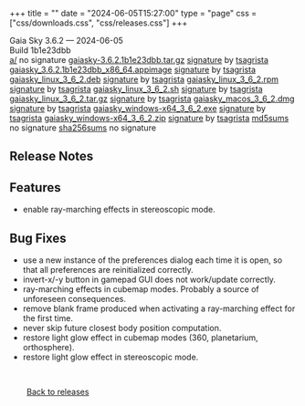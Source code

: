 +++
title = ""
date = "2024-06-05T15:27:00"
type = "page"
css = ["css/downloads.css", "css/releases.css"]
+++

<div class="download-container">
<div id="download-title">
<i class="fa-solid fa-tag"></i>
Gaia Sky <span class="downloads-version">3.6.2</span> — <i class="fa-solid fa-clock"></i>
<time class="downloads-releasedate" datetime="2024-06-05T15:27:00" title="Published: 2024-06-05T15:27:00">2024-06-05</time></div>
<div class="downloads-build">Build 1b1e23dbb</div>
<div class="download-section">
<a href="https://gaia.ari.uni-heidelberg.de/gaiasky/releases/3.6.2.1b1e23dbb/a/" class="download-button">a/</a>
<span class="signature">no signature</span>
<a href="https://gaia.ari.uni-heidelberg.de/gaiasky/releases/3.6.2.1b1e23dbb/gaiasky-3.6.2.1b1e23dbb.tar.gz" class="download-button">gaiasky-3.6.2.1b1e23dbb.tar.gz</a>
<span class="signature">
<a href="https://gaia.ari.uni-heidelberg.de/gaiasky/releases/3.6.2.1b1e23dbb/gaiasky-3.6.2.1b1e23dbb.tar.gz.sig">signature</a>  by  <a href="https://keyserver.ubuntu.com/pks/lookup?search=0x448C2B189756743013D5F7C22FD2A59C1D734C1F&fingerprint=on&op=index">tsagrista</a>
</span>
<a href="https://gaia.ari.uni-heidelberg.de/gaiasky/releases/3.6.2.1b1e23dbb/gaiasky_3.6.2.1b1e23dbb_x86_64.appimage" class="download-button">gaiasky_3.6.2.1b1e23dbb_x86_64.appimage</a>
<span class="signature">
<a href="https://gaia.ari.uni-heidelberg.de/gaiasky/releases/3.6.2.1b1e23dbb/gaiasky_3.6.2.1b1e23dbb_x86_64.appimage.sig">signature</a>  by  <a href="https://keyserver.ubuntu.com/pks/lookup?search=0x448C2B189756743013D5F7C22FD2A59C1D734C1F&fingerprint=on&op=index">tsagrista</a>
</span>
<a href="https://gaia.ari.uni-heidelberg.de/gaiasky/releases/3.6.2.1b1e23dbb/gaiasky_linux_3_6_2.deb" class="download-button">gaiasky_linux_3_6_2.deb</a>
<span class="signature">
<a href="https://gaia.ari.uni-heidelberg.de/gaiasky/releases/3.6.2.1b1e23dbb/gaiasky_linux_3_6_2.deb.sig">signature</a>  by  <a href="https://keyserver.ubuntu.com/pks/lookup?search=0x448C2B189756743013D5F7C22FD2A59C1D734C1F&fingerprint=on&op=index">tsagrista</a>
</span>
<a href="https://gaia.ari.uni-heidelberg.de/gaiasky/releases/3.6.2.1b1e23dbb/gaiasky_linux_3_6_2.rpm" class="download-button">gaiasky_linux_3_6_2.rpm</a>
<span class="signature">
<a href="https://gaia.ari.uni-heidelberg.de/gaiasky/releases/3.6.2.1b1e23dbb/gaiasky_linux_3_6_2.rpm.sig">signature</a>  by  <a href="https://keyserver.ubuntu.com/pks/lookup?search=0x448C2B189756743013D5F7C22FD2A59C1D734C1F&fingerprint=on&op=index">tsagrista</a>
</span>
<a href="https://gaia.ari.uni-heidelberg.de/gaiasky/releases/3.6.2.1b1e23dbb/gaiasky_linux_3_6_2.sh" class="download-button">gaiasky_linux_3_6_2.sh</a>
<span class="signature">
<a href="https://gaia.ari.uni-heidelberg.de/gaiasky/releases/3.6.2.1b1e23dbb/gaiasky_linux_3_6_2.sh.sig">signature</a>  by  <a href="https://keyserver.ubuntu.com/pks/lookup?search=0x448C2B189756743013D5F7C22FD2A59C1D734C1F&fingerprint=on&op=index">tsagrista</a>
</span>
<a href="https://gaia.ari.uni-heidelberg.de/gaiasky/releases/3.6.2.1b1e23dbb/gaiasky_linux_3_6_2.tar.gz" class="download-button">gaiasky_linux_3_6_2.tar.gz</a>
<span class="signature">
<a href="https://gaia.ari.uni-heidelberg.de/gaiasky/releases/3.6.2.1b1e23dbb/gaiasky_linux_3_6_2.tar.gz.sig">signature</a>  by  <a href="https://keyserver.ubuntu.com/pks/lookup?search=0x448C2B189756743013D5F7C22FD2A59C1D734C1F&fingerprint=on&op=index">tsagrista</a>
</span>
<a href="https://gaia.ari.uni-heidelberg.de/gaiasky/releases/3.6.2.1b1e23dbb/gaiasky_macos_3_6_2.dmg" class="download-button">gaiasky_macos_3_6_2.dmg</a>
<span class="signature">
<a href="https://gaia.ari.uni-heidelberg.de/gaiasky/releases/3.6.2.1b1e23dbb/gaiasky_macos_3_6_2.dmg.sig">signature</a>  by  <a href="https://keyserver.ubuntu.com/pks/lookup?search=0x448C2B189756743013D5F7C22FD2A59C1D734C1F&fingerprint=on&op=index">tsagrista</a>
</span>
<a href="https://gaia.ari.uni-heidelberg.de/gaiasky/releases/3.6.2.1b1e23dbb/gaiasky_windows-x64_3_6_2.exe" class="download-button">gaiasky_windows-x64_3_6_2.exe</a>
<span class="signature">
<a href="https://gaia.ari.uni-heidelberg.de/gaiasky/releases/3.6.2.1b1e23dbb/gaiasky_windows-x64_3_6_2.exe.sig">signature</a>  by  <a href="https://keyserver.ubuntu.com/pks/lookup?search=0x448C2B189756743013D5F7C22FD2A59C1D734C1F&fingerprint=on&op=index">tsagrista</a>
</span>
<a href="https://gaia.ari.uni-heidelberg.de/gaiasky/releases/3.6.2.1b1e23dbb/gaiasky_windows-x64_3_6_2.zip" class="download-button">gaiasky_windows-x64_3_6_2.zip</a>
<span class="signature">
<a href="https://gaia.ari.uni-heidelberg.de/gaiasky/releases/3.6.2.1b1e23dbb/gaiasky_windows-x64_3_6_2.zip.sig">signature</a>  by  <a href="https://keyserver.ubuntu.com/pks/lookup?search=0x448C2B189756743013D5F7C22FD2A59C1D734C1F&fingerprint=on&op=index">tsagrista</a>
</span>
<a href="https://gaia.ari.uni-heidelberg.de/gaiasky/releases/3.6.2.1b1e23dbb/md5sums" class="download-button">md5sums</a>
<span class="signature">no signature</span>
<a href="https://gaia.ari.uni-heidelberg.de/gaiasky/releases/3.6.2.1b1e23dbb/sha256sums" class="download-button">sha256sums</a>
<span class="signature">no signature</span>
</div>
</div>

<section class="release-notes">

# Release Notes


## Features
- enable ray-marching effects in stereoscopic mode.

## Bug Fixes
- use a new instance of the preferences dialog each time it is open, so that all preferences are reinitialized correctly.
- invert-x/-y button in gamepad GUI does not work/update correctly.
- ray-marching effects in cubemap modes. Probably a source of unforeseen consequences.
- remove blank frame produced when activating a ray-marching effect for the first time.
- never skip future closest body position computation.
- restore light glow effect in cubemap modes (360, planetarium, orthosphere).
- restore light glow effect in stereoscopic mode.
</section>


<p class="center-text" style="padding: 30px;">
<i class="fa-solid fa-circle-arrow-left"></i> <a href="/downloads/releases">Back to releases</a>
</p>
